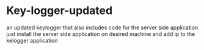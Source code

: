 # Key-logger-updated
an updated keylogger that also includes code for the server side application
just install the server side application on desired machine and add ip to the kelogger application
